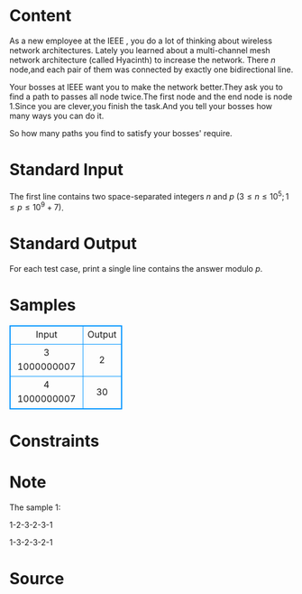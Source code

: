 
# Content

As a new employee at the IEEE , you do a lot of thinking about wireless network architectures. Lately you learned about a multi-channel mesh network architecture (called Hyacinth) to increase the network. There $n$ node,and each pair of them was connected by exactly one bidirectional line.

Your bosses at IEEE want you to make the network better.They ask you to find a path to passes all node twice.The first node and  the end node is node $1$.Since you are clever,you finish the task.And you tell your bosses how many ways you can do it.

So how many paths you find to satisfy your bosses' require.

# Standard Input

The first line contains two space-separated integers $n$ and $p$ $(3 ≤ n ≤ 10^5; 1 ≤ p ≤ 10^9 + 7)$.

# Standard Output

For each test case, print a single line contains the answer modulo $p$.

# Samples

<style>
        table,table tr th, table tr td { border:1px solid #0094ff; }
        table { width: 200px; min-height: 25px; line-height: 25px; text-align: center; border-collapse: collapse;}   
    </style>
<table>
	<tr>
		<td>Input</td>
		<td>Output</td>
	</tr>
<tr><td>3 1000000007</td><td>2</td></tr><tr><td>4 1000000007</td><td>30</td></tr></table>


# Constraints



# Note

The sample 1:

1-2-3-2-3-1

1-3-2-3-2-1

# Source


